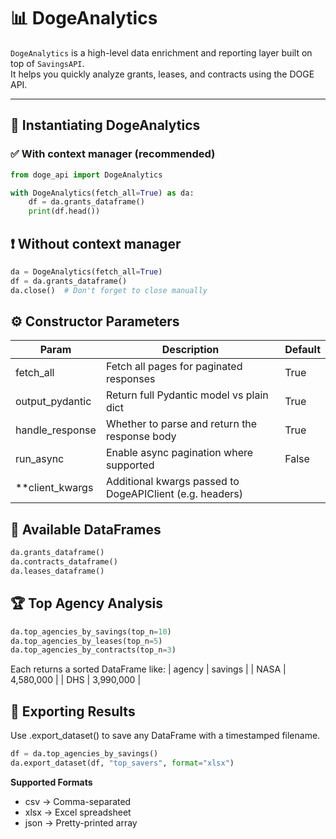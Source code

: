 # 📊 DogeAnalytics

`DogeAnalytics` is a high-level data enrichment and reporting layer built on top of `SavingsAPI`.  
It helps you quickly analyze grants, leases, and contracts using the DOGE API.

---

## 🚀 Instantiating DogeAnalytics

### ✅ With context manager (recommended)

```python
from doge_api import DogeAnalytics

with DogeAnalytics(fetch_all=True) as da:
    df = da.grants_dataframe()
    print(df.head())
```

## ❗ Without context manager

```python
da = DogeAnalytics(fetch_all=True)
df = da.grants_dataframe()
da.close()  # Don't forget to close manually
```
## ⚙️ Constructor Parameters
| Param | Description | Default |
|------|-------|------|
| fetch_all | Fetch all pages for paginated responses | True |
| output_pydantic | Return full Pydantic model vs plain dict | True |
| handle_response | Whether to parse and return the response body | True |
| run_async | Enable async pagination where supported | False|
| **client_kwargs | Additional kwargs passed to DogeAPIClient (e.g. headers) | |

## 📑 Available DataFrames

```python
da.grants_dataframe()
da.contracts_dataframe()
da.leases_dataframe()

```

## 🏆 Top Agency Analysis

```python
da.top_agencies_by_savings(top_n=10)
da.top_agencies_by_leases(top_n=5)
da.top_agencies_by_contracts(top_n=3)

```
Each returns a sorted DataFrame like:
| agency | savings |
| NASA | 4,580,000 |
| DHS | 3,990,000 |

## 💾 Exporting Results
Use .export_dataset() to save any DataFrame with a timestamped filename.

```python
df = da.top_agencies_by_savings()
da.export_dataset(df, "top_savers", format="xlsx")
```

**Supported Formats**

- csv → Comma-separated
- xlsx → Excel spreadsheet
- json → Pretty-printed array